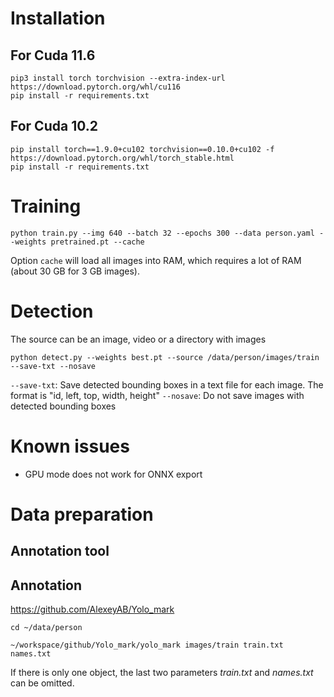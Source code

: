 # Installation

## For Cuda 11.6

```
pip3 install torch torchvision --extra-index-url https://download.pytorch.org/whl/cu116
pip install -r requirements.txt
```

## For Cuda 10.2

```
pip install torch==1.9.0+cu102 torchvision==0.10.0+cu102 -f https://download.pytorch.org/whl/torch_stable.html
pip install -r requirements.txt
```

# Training

```
python train.py --img 640 --batch 32 --epochs 300 --data person.yaml --weights pretrained.pt --cache
```

Option ```cache``` will load all images into RAM, which requires a lot of RAM (about 30 GB for 3 GB images).

# Detection

The source can be an image, video or a directory with images

```
python detect.py --weights best.pt --source /data/person/images/train --save-txt --nosave
```

`--save-txt`: Save detected bounding boxes in a text file for each image. The format is "id, left, top, width, height"
`--nosave`: Do not save images with detected bounding boxes

# Known issues

* GPU mode does not work for ONNX export

# Data preparation

## Annotation tool

## Annotation

<https://github.com/AlexeyAB/Yolo_mark>

```shell
cd ~/data/person

~/workspace/github/Yolo_mark/yolo_mark images/train train.txt names.txt
```

If there is only one object, the last two parameters *train.txt* and *names.txt* can be omitted.